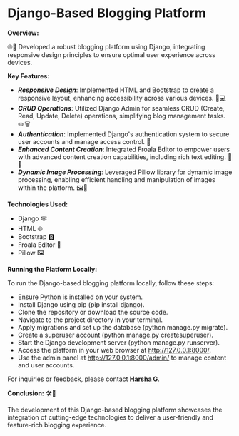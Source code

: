 # Django-Based Blogging Platform 

 **Overview:**

🌐📝 Developed a robust blogging platform using Django, integrating responsive design principles to ensure optimal user experience across devices.

**Key Features:**
- ***Responsive Design***: Implemented HTML and Bootstrap to create a responsive layout, enhancing accessibility across various devices. 📱💻
- ***CRUD Operations***: Utilized Django Admin for seamless CRUD (Create, Read, Update, Delete) operations, simplifying blog management tasks. ✏️🗑️
- ***Authentication***: Implemented Django's authentication system to secure user accounts and manage access control. 🔐
- ***Enhanced Content Creation***: Integrated Froala Editor to empower users with advanced content creation capabilities, including rich text editing. 📝✨
- ***Dynamic Image Processing***: Leveraged Pillow library for dynamic image processing, enabling efficient handling and manipulation of images within the platform. 🖼️🔄

**Technologies Used:**
- Django 🕸️
- HTML 🌐
- Bootstrap 🅱️
- Froala Editor 📝
- Pillow 🖼️

**Running the Platform Locally:**

To run the Django-based blogging platform locally, follow these steps:

- Ensure Python is installed on your system.
- Install Django using pip (pip install django).
- Clone the repository or download the source code.
- Navigate to the project directory in your terminal.
- Apply migrations and set up the database (python manage.py migrate).
- Create a superuser account (python manage.py createsuperuser).
- Start the Django development server (python manage.py runserver).
- Access the platform in your web browser at http://127.0.0.1:8000/.
- Use the admin panel at http://127.0.0.1:8000/admin/ to manage content and user accounts.

For inquiries or feedback, please contact **[Harsha G](mailto:harshag3106@gmail.com)**.

**Conclusion:**
🛠️📰 

The development of this Django-based blogging platform showcases the integration of cutting-edge technologies to deliver a user-friendly and feature-rich blogging experience.
